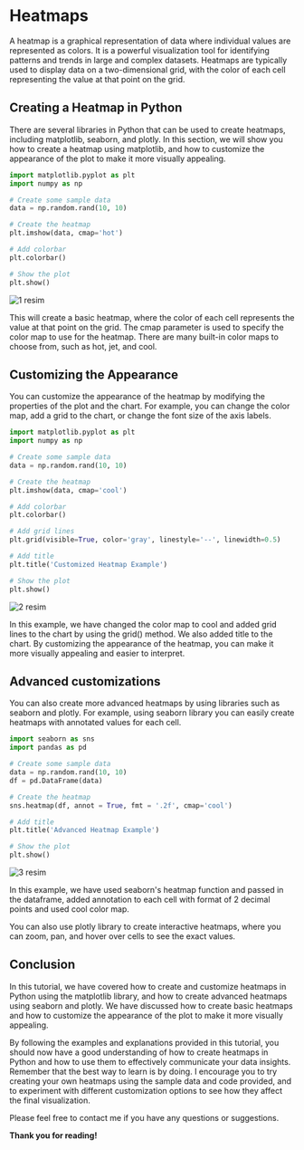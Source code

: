# Heatmaps
A heatmap is a graphical representation of data where individual values are represented as colors. It is a powerful visualization tool for identifying patterns and trends in large and complex datasets. Heatmaps are typically used to display data on a two-dimensional grid, with the color of each cell representing the value at that point on the grid.

## Creating a Heatmap in Python
There are several libraries in Python that can be used to create heatmaps, including matplotlib, seaborn, and plotly. In this section, we will show you how to create a heatmap using matplotlib, and how to customize the appearance of the plot to make it more visually appealing.


```Python
import matplotlib.pyplot as plt
import numpy as np

# Create some sample data
data = np.random.rand(10, 10)

# Create the heatmap
plt.imshow(data, cmap='hot')

# Add colorbar
plt.colorbar()

# Show the plot
plt.show()

```

![1 resim](https://user-images.githubusercontent.com/63750425/212813289-9e1aa8f2-f77c-4258-b0c4-4bc9ed67e011.png)



This will create a basic heatmap, where the color of each cell represents the value at that point on the grid. The cmap parameter is used to specify the color map to use for the heatmap. There are many built-in color maps to choose from, such as hot, jet, and cool.

## Customizing the Appearance
You can customize the appearance of the heatmap by modifying the properties of the plot and the chart. For example, you can change the color map, add a grid to the chart, or change the font size of the axis labels.

```Python
import matplotlib.pyplot as plt
import numpy as np

# Create some sample data
data = np.random.rand(10, 10)

# Create the heatmap
plt.imshow(data, cmap='cool')

# Add colorbar
plt.colorbar()

# Add grid lines
plt.grid(visible=True, color='gray', linestyle='--', linewidth=0.5)

# Add title
plt.title('Customized Heatmap Example')

# Show the plot
plt.show()
```

![2 resim](https://user-images.githubusercontent.com/63750425/212813302-e08e37c0-0cc3-4fcb-a2b7-4656fde2eeae.png)


In this example, we have changed the color map to cool and added grid lines to the chart by using the grid() method. We also added title to the chart. By customizing the appearance of the heatmap, you can make it more visually appealing and easier to interpret.


## Advanced customizations
You can also create more advanced heatmaps by using libraries such as seaborn and plotly. For example, using seaborn library you can easily create heatmaps with annotated values for each cell.

```Python
import seaborn as sns
import pandas as pd

# Create some sample data
data = np.random.rand(10, 10)
df = pd.DataFrame(data)

# Create the heatmap
sns.heatmap(df, annot = True, fmt = '.2f', cmap='cool')

# Add title
plt.title('Advanced Heatmap Example')

# Show the plot
plt.show()
```
![3 resim](https://user-images.githubusercontent.com/63750425/212813329-6624e6d7-19e4-4bda-9fee-c4bbd578c7c3.png)


In this example, we have used seaborn's heatmap function and passed in the dataframe, added annotation to each cell with format of 2 decimal points and used cool color map.

You can also use plotly library to create interactive heatmaps, where you can zoom, pan, and hover over cells to see the exact values.

## Conclusion
In this tutorial, we have covered how to create and customize heatmaps in Python using the matplotlib library, and how to create advanced heatmaps using seaborn and plotly. We have discussed how to create basic heatmaps and how to customize the appearance of the plot to make it more visually appealing.

By following the examples and explanations provided in this tutorial, you should now have a good understanding of how to create heatmaps in Python and how to use them to effectively communicate your data insights. Remember that the best way to learn is by doing. I encourage you to try creating your own heatmaps using the sample data and code provided, and to experiment with different customization options to see how they affect the final visualization.

Please feel free to contact me if you have any questions or suggestions.

**Thank you for reading!**
